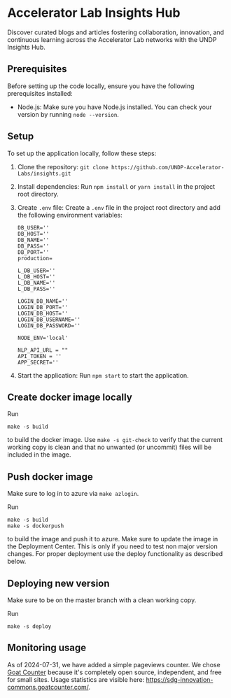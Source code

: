 # Accelerator Lab Insights Hub

Discover curated blogs and articles fostering collaboration, innovation, and continuous learning across the Accelerator Lab networks with the UNDP Insights Hub. 


## Prerequisites

Before setting up the code locally, ensure you have the following prerequisites installed:

- Node.js: Make sure you have Node.js installed. You can check your version by running `node --version`.

## Setup

To set up the application locally, follow these steps:

1. Clone the repository: `git clone https://github.com/UNDP-Accelerator-Labs/insights.git`
2. Install dependencies: Run `npm install` or `yarn install` in the project root directory.

4. Create `.env` file: Create a `.env` file in the project root directory and add the following environment variables:
    ```dotenv
    DB_USER=''
    DB_HOST=''
    DB_NAME=''
    DB_PASS=''
    DB_PORT=''
    production=

    L_DB_USER=''
    L_DB_HOST=''
    L_DB_NAME=''
    L_DB_PASS=''

    LOGIN_DB_NAME=''
    LOGIN_DB_PORT=''
    LOGIN_DB_HOST=''
    LOGIN_DB_USERNAME=''
    LOGIN_DB_PASSWORD=''

    NODE_ENV='local'

    NLP_API_URL = ""
    API_TOKEN = ''
    APP_SECRET=''
    ```
5. Start the application: Run `npm start` to start the application.


## Create docker image locally

Run
```
make -s build
```
to build the docker image.
Use `make -s git-check` to verify that the current working copy is clean and
that no unwanted (or uncommit) files will be included in the image.

## Push docker image

Make sure to log in to azure via `make azlogin`.

Run
```
make -s build
make -s dockerpush
```
to build the image and push it to azure. Make sure to update the image in the
Deployment Center. This is only if you need to test non major version changes.
For proper deployment use the deploy functionality as described below.

## Deploying new version

Make sure to be on the master branch with a clean working copy.

Run
```
make -s deploy
```

## Monitoring usage

As of 2024-07-31, we have added a simple pageviews counter. We chose [Goat Counter](https://www.goatcounter.com) because it's completely open source, independent, and free for small sites. Usage statistics are visible here: https://sdg-innovation-commons.goatcounter.com/. 